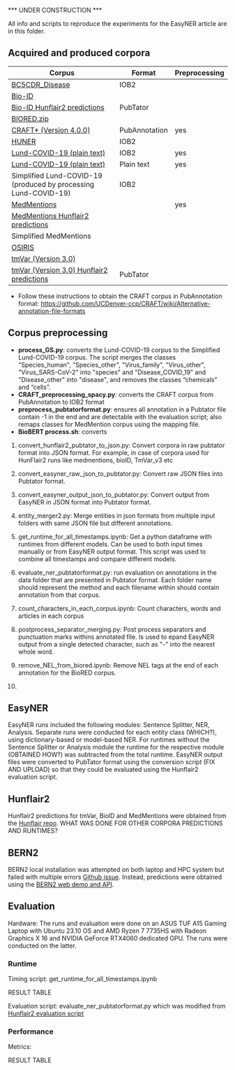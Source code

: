 *** UNDER CONSTRUCTION ***


All info and scripts to reproduce the experiments for the EasyNER article are in this folder.

## Acquired and produced corpora
| Corpus                                                                                                                                     | Format      | Preprocessing | 
|--------------------------------------------------------------------------------------------------------------------------------------------|-------------|-------|
|[BC5CDR_Disease](http://nlp.dmis.korea.edu/projects/biobert-2020-checkpoints/NERdata.zip)                                                   | IOB2        |       |
|[Bio-ID](https://github.com/hu-ner/hunflair2-experiments/blob/main/annotations/goldstandard/bioid.txt)                                      |             |       |
|[Bio-ID Hunflair2 predictions](https://github.com/hu-ner/hunflair2-experiments/blob/main/annotations/hunflair2/bioid.txt)                   |PubTator     |       |
|[BIORED.zip](https://ftp.ncbi.nlm.nih.gov/pub/lu/BioRED/BIORED.zip)                                                                         |             |       |
|[CRAFT* (Version 4.0.0)](https://github.com/UCDenver-ccp/CRAFT/releases/tag/v4.0.0)                                                         | PubAnnotation| yes |
|[HUNER](https://github.com/hu-ner/huner/tree/master/ner_scripts)                                                                            | IOB2        |               |
|[Lund-COVID-19 (plain text)](https://github.com/Aitslab/corona/blob/master/manuscript_v2/Supplemental_file4.csv)                            | IOB2        | yes |
|[Lund-COVID-19 (plain text)](https://github.com/Aitslab/EasyNER/blob/main/data/Lund-COVID-19_plaintext.txt)                                 | Plain text  | yes |
|Simplified Lund-COVID-19 (produced by processing Lund-COVID-19)                                                                             | IOB2        |       |
|[MedMentions](https://github.com/chanzuckerberg/MedMentions)                                                                                |             | yes      |
|[MedMentions Hunflair2 predictions](https://github.com/hu-ner/hunflair2-experiments/blob/main/annotations/hunflair2/medmentions.txt)        |             |       |
|Simplified MedMentions                                                                                                                      |   |       |
|[OSIRIS](https://github.com/Rostlab/nala/tree/develop/resources/corpora/osiris)                                                             |             |       | 
|[tmVar (Version 3.0)](https://github.com/hu-ner/hunflair2-experiments/blob/main/annotations/goldstandard/tmvar_v3.txt)                      |             |       |
|[tmVar (Version 3.0) Hunflair2 predictions](https://github.com/hu-ner/hunflair2-experiments/blob/main/annotations/hunflair2/tmvar_v3.txt)   |PubTator     |       |
* Follow these instructions to obtain the CRAFT corpus in PubAnnotation format: https://github.com/UCDenver-ccp/CRAFT/wiki/Alternative-annotation-file-formats

  
## Corpus preprocessing
- **process_GS.py**: converts the Lund-COVID-19 corpus to the Simplified Lund-COVID-19 corpus. The script merges the classes "Species_human", "Species_other", "Virus_family", "Virus_other", "Virus_SARS-CoV-2" into "species" and "Disease_COVID_19" and "Disease_other" into "disease", and removes the classes “chemicals” and “cells”.
- **CRAFT_preprocessing_spacy.py**: converts the CRAFT corpus from PubAnnotation to IOB2 format
- **preprocess_pubtatorformat.py**: ensures all annotation in a Pubtator file contain -1 in the end and are detectable with the evaluation script; also remaps classes for MedMention corpus using the mapping file.
- **BioBERT process.sh**: converts

1. convert_hunflair2_pubtator_to_json.py: Convert corpora in raw pubtator format into JSON format. For example, in case of corpora used for HunFlair2 runs like medmentions, bioID, TmVar_v3 etc
2. convert_easyner_raw_json_to_pubtator.py: Convert raw JSON files into Pubtator format.
3. convert_easyner_output_json_to_pubtator.py: Convert output from EasyNER in JSON format into Pubtator format.
4. entity_merger2.py: Merge entities in json formats from multiple input folders with same JSON file but different annotations.
5. get_runtime_for_all_timestamps.ipynb: Get a python dataframe with runtimes from different models. Can be used to both input times manually or from EasyNER output format. This script was used to combine all timestamps and compare different models.
6. evaluate_ner_pubtatorformat.py: run evaluation on annotations in the data folder that are presented in Pubtator format. Each folder name should represent the method and each filename within should contain annotation from that corpus.
7. count_characters_in_each_corpus.ipynb: Count characters, words and articles in each corpus
8. postprocess_separator_merging.py: Post process separators and punctuation marks withins annotated file. Is used to epand EasyNER output from a single detected character, such as "-" into the nearest whole word.

10. remove_NEL_from_biored.ipynb: Remove NEL tags at the end of each annotation for the BioRED corpus.

11. 
## EasyNER
EasyNER runs included the following modules: Sentence Splitter, NER, Analysis.
Separate runs were conducted for each entity class (WHICH?), using dictionary-based or model-based NER.
For runtimes without the Sentence Splitter or Analysis module the runtime for the respective module (OBTAINED HOW?) was subtracted from the total runtime.
EasyNER output files were converted to PubTator format using the conversion script (FIX AND UPLOAD) so that they could be evaluated using the Hunflair2 evaluation script.

## Hunflair2
Hunflair2 predictions for tmVar, BioID and MedMentions were obtained from the [Hunflair repo](https://github.com/hu-ner/hunflair2-experiments/tree/main/annotations/hunflair2). WHAT WAS DONE FOR OTHER CORPORA PREDICTIONS AND RUNTIMES?

## BERN2
BERN2 local installation was attempted on both laptop and HPC system but failed with multiple errors [Github issue](https://github.com/dmis-lab/BERN2/issues/70). Instead, predictions were obtained using the [BERN2 web demo and API](http://bern2.korea.ac.kr/).

## Evaluation
Hardware: The runs and evaluation were done on an ASUS TUF A15 Gaming Laptop with Ubuntu 23.10 OS and AMD Ryzen 7 7735HS with Radeon Graphics X 16 and NVIDIA GeForce RTX4060 dedicated GPU. The runs were conducted on the latter.

### Runtime
Timing script: get_runtime_for_all_timestamps.ipynb

RESULT TABLE

Evaluation script: evaluate_ner_pubtatorformat.py which was modified from [Hunflair2 evaluation script](https://github.com/hu-ner/hunflair2-experiments/blob/main/evaluate.py)

### Performance
Metrics:

RESULT TABLE





